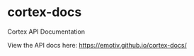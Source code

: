 # cortex-docs
Cortex API Documentation

View the API docs here:
https://emotiv.github.io/cortex-docs/
